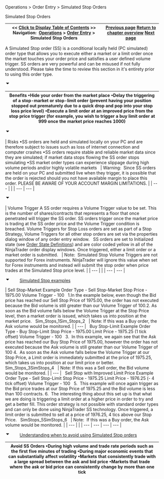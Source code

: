 ﻿


Operations \> Order Entry \> Simulated Stop Orders






















Simulated Stop Orders







| \<\< [Click to Display Table of Contents](simulated_stop_orders.md) \>\> **Navigation:**     [Operations](operations.md) \> [Order Entry](order_entry.md) \> Simulated Stop Orders | [Previous page](attachingorderstoindicators.md) [Return to chapter overview](order_entry.md) [Next page](order_state_definitions.md) |
| --- | --- |














A Simulated Stop order (SS) is a conditional locally held (PC simulated) order type that allows you to execute either a market or a limit order once the market touches your order price and satisfies a user defined volume trigger. SS orders are very powerful and can be misused if not fully understood. Please take the time to review this section in it's entirety prior to using this order type.


![tog_minus](tog_minus.gif)




| Benefits •Hide your order from the market place •Delay the triggering of a stop\-market or stop\-limit order (prevent having your position stopped out prematurely due to a quick drop and pop into your stop loss price level) •Execute a limit order at an improved price from the stop price trigger (for example, you wish to trigger a buy limit order at 999 once the market price reaches 1000\) |
| --- |



![tog_minus](tog_minus.gif)




| Risks •SS orders are held and simulated locally on your PC and are therefore subject to issues such as loss of internet connection and computer crashes •SS orders require stable and reliable market data since they are simulated; if market data stops flowing the SS order stops simulating •SS market order types can experience slippage during high volume periods and/or highly volatile markets     | Warning:  Since SS orders are held on your PC and submitted live when they trigger, it is possible that the order is rejected should you not have available margin to place this order. PLEASE BE AWARE OF YOUR ACCOUNT MARGIN LIMITATIONS. | | --- | |
| --- | --- |



![tog_minus](tog_minus.gif)




| Volume Trigger A SS order requires a Volume Trigger value to be set. This is the number of shares/contracts that represents a floor that once penetrated will trigger the SS order. SS orders trigger once the market price is trading at the SS order price and the Volume Trigger condition is breached. Volume Triggers for Stop Loss orders are set as part of a Stop Strategy, Volume Triggers for all other stop orders are set via the properties dialog window of any order entry window.   SS orders are set to Initialized state (see [Order State Definitions](order_state_definitions.md)) and are color coded yellow in all of the NinjaTrader order display windows. Once triggered, either a limit order or a market order is submitted.     | Note:  Simulated Stop Volume Triggers are not supported for Forex instruments. NinjaTrader will ignore this value when set for Forex instruments and instead will submit the stop order when price trades at the Simulated Stop price level. | | --- | |
| --- | --- |



![tog_minus](tog_minus.gif)        [Simulated Stop examples](javascript:HMToggle('toggle','SimulatedStopExamples','SimulatedStopExamples_ICON'))




| Sell Stop\-Market Example Order Type \- Sell Stop\-Market Stop Price \- 1975\.00 Volume Trigger \- 100   1\.In the example below, even though the Bid price has reached our Sell Stop Price of 1975\.00, the order has not executed because the Bid volume is still greater than our Volume Trigger of 100\.2\. As soon as the Bid volume falls below the Volume Trigger at the Stop Price level, then a market order is issued, which takes us into position at the market price.   Sim_Stops_1Sim_Stops_2     | Note: If this was a Buy order, the Ask volume would be monitored. | | --- |      Buy Stop\-Limit Example Order Type \- Buy Stop\-Limit Stop Price \- 1975\.00 Limit Price \- 1975\.25 (1 tick offset) Volume Trigger \- 100   3\.  In this example, we again see that the Ask price has reached our Buy Stop Price of 1975\.00, however the order has not executed because the Ask volume is still greater than our Volume Trigger of 100 4\.  As soon as the Ask volume falls below the Volume Trigger at our Stop Price, a Limit order is immediately submitted at the price of 1975\.25, which takes us into position at our limit price or better.     Sim_Stops_3SimStops_4     | Note: If this was a Sell order, the Bid volume would be monitored. | | --- |      Sell Stop with Improved Limit Price Example Order Type \- Sell Stop\-Limit Stop Price \- 1975\.25 Limit Price \- 1976\.25 (\- 4 tick offset) Volume Trigger \- 100   5\.  This example will once again trigger as the Bid price trades at our Stop Price of 1975\.25 and the Bid volume is less than 100 contracts.  6\.  The interesting thing about this set up is that what we are doing is triggering a limit order at a higher price in order to try and get a better fill. This order strategy is not possible with standard order types and can only be done using NinjaTrader SS technology. Once triggered, a limit order is submitted to sell at a price of 1976\.25, 4 tics above our Stop Price.   SimStops_5SimStops_6     | Note:  If this was a Buy order, the Ask volume would be monitored. | | --- | |
| --- | --- | --- | --- |



![tog_minus](tog_minus.gif)        [Understanding when to avoid using Simulated Stop orders](javascript:HMToggle('toggle','UnderstandingWhenToAvoidUsingSimulatedStopOrders','UnderstandingWhenToAvoidUsingSimulatedStopOrders_ICON'))




| Avoid SS Orders •During high volume and trade rate periods such as the first five minutes of trading •During major economic events that can substantially affect volatility •Markets that consistently trade with a large spread between the ask and bid price •Markets that trade where the ask or bid price can consistently change by more than one tick |
| --- |











